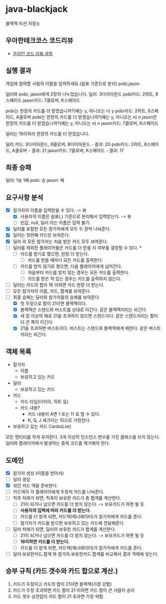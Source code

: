 # java-blackjack

블랙잭 미션 저장소

## 우아한테크코스 코드리뷰

- [온라인 코드 리뷰 과정](https://github.com/woowacourse/woowacourse-docs/blob/master/maincourse/README.md)

## 실행 결과
게임에 참여할 사람의 이름을 입력하세요.(쉼표 기준으로 분리)
pobi,jason

딜러와 pobi, jason에게 2장의 나누었습니다.
딜러: 3다이아몬드
pobi카드: 2하트, 8스페이드
jason카드: 7클로버, K스페이드

pobi는 한장의 카드를 더 받겠습니까?(예는 y, 아니오는 n)
y
pobi카드: 2하트, 8스페이드, A클로버
pobi는 한장의 카드를 더 받겠습니까?(예는 y, 아니오는 n)
n
jason은 한장의 카드를 더 받겠습니까?(예는 y, 아니오는 n)
n
jason카드: 7클로버, K스페이드

딜러는 16이하라 한장의 카드를 더 받았습니다.

딜러 카드: 3다이아몬드, 9클로버, 8다이아몬드 - 결과: 20
pobi카드: 2하트, 8스페이드, A클로버 - 결과: 21
jason카드: 7클로버, K스페이드 - 결과: 17

## 최종 승패
딜러: 1승 1패
pobi: 승
jason: 패

## 요구사항 분석
- [x] 참가자의 이름을 입력받을 수 있다. -> 뷰
  - [x] 사용자의 이름은 쉼표(,) 기준으로 분리해서 입력받는다. -> 뷰
  - [ ] 빈값, null, 딜러 라는 이름은 입력 불가.
- [x] 딜러를 포함한 모든 참가자에게 모두 두 장씩 나눠준다.
- [x] 딜러는 첫번째 카드만 보여준다.
- [x] 딜러 외 모든 참가자는 처음 받은 카드 모두 보여준다.
- [ ] 딜러를 제외한 플레이어들은 카드를 더 받을 지 여부를 결정할 수 있다. *
  - [ ] 카드를 받기로 했으면, 한장 더 받는다.
    - [ ] 카드를 받을 때마다 모든 카드를 출력한다.
  - [ ] 카드를 받지 않기로 했으면, 다음 플레이어에게 넘어간다.
    - [ ] 처음부터 카드를 받지 않는 경우는 모든 카드를 출력한다.
    - [ ] 카드를 받은 적 있는 경우는 카드를 출력하지 않는다.
- [ ] 딜러는 카드의 합이 16 이하면 카드 한장 더 받는다.
- [ ] 모든 참가자의 이름, 카드, 합계를 보여준다.
- [ ] 최종 승패는 딜러와 참가자들의 승패를 보여준다
  - [x] 첫 두장으로 합이 21이면 블랙잭이다.
  - [x] 블랙잭은 스탠드와 버스트를 상대로 이긴다. 같은 블랙잭끼리는 비긴다.
  - [x] 세 장 이상의 패로 21을 초과하지 않으면 스탠드이다. 같은 스탠드끼리는 합이 더 큰 쪽이 이긴다.
  - [x] 21을 초과하면 버스트이다. 버스트는 스탠드와 블랙잭에게 패한다. 같은 버스트끼리는 비긴다.

## 객체 목록
- 참가자
  - 이름
  - 보유하고 있는 카드
- 딜러
  - 보유하고 있는 카드
- 카드
  - 카드 타입(다이아, 하트 등)
  - 카드 내용?
    - 카드 내용이 A면 1 또는 11 로 할 수 있다.
    - K, Q, J 세가지는 10으로 가정한다.
- 보유하고 있는 카드 Cards(List<Card>)

모든 엔티티를 작게 유지한다.
3개 이상의 인스턴스 변수를 가진 클래스를 쓰지 않는다.
딜러와 플레이어에서 발생하는 중복 코드를 제거해야 한다.

## 도메인
- [x] 참가자 생성 (이름을 받아서)
- [ ] 딜러 생성
- [x] 섞인 카드 덱을 준비한다.
- [ ] 카드덱이 각 플레이어에게 두장씩 카드를 나눠준다.
- [ ] 칙촉 차례가 되면, 칙촉이 보유한 카드가 총 합계를 계산한다.
  - [ ] 21이 되거나 넘으면 카드를 더 받지 않는다. -> 보유카드가 하면 될 듯
  - [ ] **사용자의 입력에 따라 카드를 더 받는다.**
  - [ ] 카드를 더 받게 되면, 카드덱(제너레이터)가 참가자에게 카드를 준다.
  - [ ] 참가자가 카드를 받으면 보유하고 있는 카드에 전달해준다.
- [ ] 딜러 차례가 되면, 딜러의 보유한 카드가 합계를 계산한다.
  - [ ] 21이 되거나 넘으면 카드를 더 받지 않는다. -> 보유카드가 하면 될 듯
  - [ ] **16이하면 카드를 더 받는다.**
  - [ ] 카드를 더 받게 되면, 카드덱(제너레이터)가 참가자에게 카드를 준다.
- [ ] 딜러.보유한카드.합계 와 참가자.보유한카드.합계를 비교해서 결과 객체에 넣는다.

## 승부 규칙 (카드 갯수와 카드 합으로 계산.)
1. 카드가 두장이고 카드의 합이 21이면 블랙잭(가장 강함)
2. 카드가 두장 초과하면 카드 합이 21 이하면 카드 합이 큰 사람이 승리
3. 카드 갯수 상관없이 카드 합이 21 초과면 가장 약함.